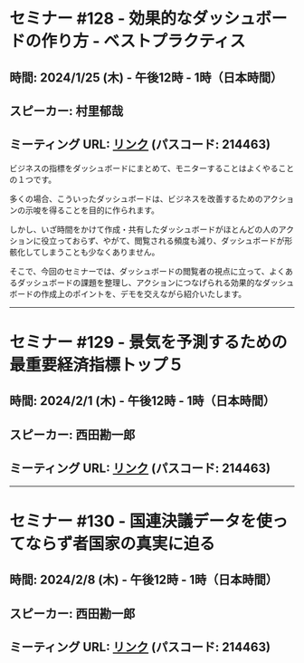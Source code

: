 # セミナー #128 - 効果的なダッシュボードの作り方 - ベストプラクティス

## 時間: 2024/1/25 (木) - 午後12時 - 1時（日本時間）
## スピーカー: 村里郁哉
## ミーティング URL: [リンク](https://us02web.zoom.us/j/331585134?pwd=VGVyeXBRWjFMT2hESFdhSU45Z2d0dz09) (パスコード: 214463)

ビジネスの指標をダッシュボードにまとめて、モニターすることはよくやることの１つです。

多くの場合、こういったダッシュボードは、ビジネスを改善するためのアクションの示唆を得ることを目的に作られます。

しかし、いざ時間をかけて作成・共有したダッシュボードがほとんどの人のアクションに役立っておらず、やがて、閲覧される頻度も減り、ダッシュボードが形骸化してしまうことも少なくありません。

そこで、今回のセミナーでは、ダッシュボードの閲覧者の視点に立って、よくあるダッシュボードの課題を整理し、アクションにつなげられる効果的なダッシュボードの作成上のポイントを、デモを交えながら紹介いたします。

----

# セミナー #129 - 景気を予測するための最重要経済指標トップ５

## 時間: 2024/2/1 (木) - 午後12時 - 1時（日本時間）
## スピーカー: 西田勘一郎
## ミーティング URL: [リンク](https://us02web.zoom.us/j/331585134?pwd=VGVyeXBRWjFMT2hESFdhSU45Z2d0dz09) (パスコード: 214463)


----

# セミナー #130 - 国連決議データを使ってならず者国家の真実に迫る

## 時間: 2024/2/8 (木) - 午後12時 - 1時（日本時間）
## スピーカー: 西田勘一郎
## ミーティング URL: [リンク](https://us02web.zoom.us/j/331585134?pwd=VGVyeXBRWjFMT2hESFdhSU45Z2d0dz09) (パスコード: 214463)
